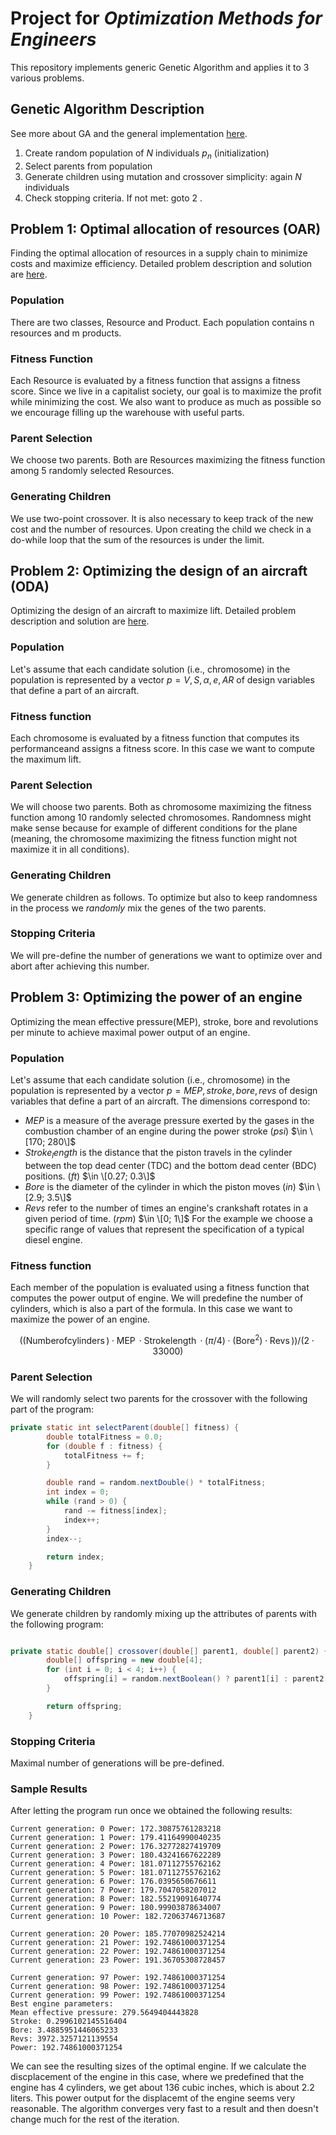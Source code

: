 # Project for _Optimization Methods for Engineers_

This repository implements generic Genetic Algorithm and applies it to 3 various problems.

## Genetic Algorithm Description

See more about GA and the general implementation [here](/src/general_ga_implementation).

1. Create random population of $N$ individuals $p_n$ (initialization)
2. Select parents from population
3. Generate children using mutation and crossover simplicity: again $N$ individuals
4. Check stopping criteria. If not met: goto 2 .

## Problem 1: Optimal allocation of resources (OAR)
Finding the optimal allocation of resources in a supply chain to minimize costs and maximize efficiency. Detailed problem description and solution are [here](/src/resource_allocation).

### Population
There are two classes, Resource and Product. Each population contains n resources and m products. 

### Fitness Function
Each Resource is evaluated by a fitness function that assigns a fitness score. Since we live in a capitalist society, our goal is to maximize the profit while minimizing the cost. We also want to produce as much as possible so we encourage filling up the warehouse with useful parts. 

### Parent Selection
We choose two parents. Both are Resources maximizing the fitness function among 5 randomly selected Resources.

### Generating Children
We use two-point crossover. It is also necessary to keep track of the new cost and the number of resources. Upon creating the child we check in a do-while loop that the sum of the resources is under the limit.

## Problem 2: Optimizing the design of an aircraft (ODA)

Optimizing the design of an aircraft to maximize lift. Detailed problem description and solution are [here](/src/airplane_design).

### Population
Let's assume that each candidate solution (i.e., chromosome) in the population is represented by a vector $p = V, S, \alpha , e, AR$ of design variables that define a part of an aircraft.

### Fitness function
Each chromosome is evaluated by a fitness function that computes its performanceand assigns a fitness score. In this case we want to compute the maximum lift.

### Parent Selection
We will choose two parents. Both as chromosome maximizing the fitness function among 10 randomly selected chromosomes.
Randomness might make sense because for example of different conditions for the plane (meaning, the chromosome maximizing the fitness function might not maximize it in all conditions).

### Generating Children
We generate children as follows. To optimize but also to keep randomness in the process we _randomly_ mix the genes of the two parents. 

### Stopping Criteria
We will pre-define the number of generations we want to optimize over and abort after achieving this number.

## Problem 3: Optimizing the power of an engine
Optimizing the mean effective pressure(MEP), stroke, bore and revolutions per minute to achieve maximal power output of an engine. 

### Population
Let's assume that each candidate solution (i.e., chromosome) in the population is represented by a vector $p = MEP, stroke, bore , revs$ of design variables that define a part of an aircraft. The dimensions correspond to:

- $MEP$ is a measure of the average pressure exerted by the gases in the combustion chamber of an engine during the power stroke ($psi$)  $\in \[170; 280\]$
- $Stroke_length$ is the distance that the piston travels in the cylinder between the top dead center (TDC) and the bottom dead center (BDC) positions. ($ft$)  $\in \[0.27; 0.3\]$
- $Bore$ is the diameter of the cylinder in which the piston moves ($in$)  $\in \[2.9; 3.5\]$
- $Revs$ refer to the number of times an engine's crankshaft rotates in a given period of time. ($rpm$)  $\in \[0; 1\]$
For the example we choose a specific range of values that represent the specification of a typical diesel engine. 

### Fitness function
Each member of the population is evaluated using a fitness function that computes the power output of engine. We will predefine the number of cylinders, which is also a part of the formula. In this case we want to maximize the power of an engine.

$$
((\operatorname{Number of cylinders}) \cdot \operatorname{MEP} \cdot \operatorname{Strokelength} \cdot (\pi/4) \cdot (\operatorname{Bore}^2) \cdot \operatorname{Revs}))/(2 \cdot 33000)
$$


### Parent Selection
We will randomly select two parents for the crossover with the following part of the program:

```java
private static int selectParent(double[] fitness) {
        double totalFitness = 0.0;
        for (double f : fitness) {
            totalFitness += f;
        }

        double rand = random.nextDouble() * totalFitness;
        int index = 0;
        while (rand > 0) {
            rand -= fitness[index];
            index++;
        }
        index--;

        return index;
    }

```
### Generating Children

We generate children by randomly mixing up the attributes of parents with the following program:

```java

private static double[] crossover(double[] parent1, double[] parent2) {
        double[] offspring = new double[4];
        for (int i = 0; i < 4; i++) {
            offspring[i] = random.nextBoolean() ? parent1[i] : parent2[i];
        }

        return offspring;
    }
```

### Stopping Criteria
Maximal number of generations will be pre-defined.

### Sample Results
After letting the program run once we obtained the following results:
```
Current generation: 0 Power: 172.30875761283218
Current generation: 1 Power: 179.41164990040235
Current generation: 2 Power: 176.32772827419709
Current generation: 3 Power: 180.43241667622289
Current generation: 4 Power: 181.07112755762162
Current generation: 5 Power: 181.07112755762162
Current generation: 6 Power: 176.0395650676611
Current generation: 7 Power: 179.7047058207012
Current generation: 8 Power: 182.55219091640774
Current generation: 9 Power: 180.99903878634007
Current generation: 10 Power: 182.72063746713687
```
```
Current generation: 20 Power: 185.77070982524214
Current generation: 21 Power: 192.74861000371254
Current generation: 22 Power: 192.74861000371254
Current generation: 23 Power: 191.36705308728457
```
```
Current generation: 97 Power: 192.74861000371254
Current generation: 98 Power: 192.74861000371254
Current generation: 99 Power: 192.74861000371254
Best engine parameters:
Mean effective pressure: 279.5649404443828
Stroke: 0.2996102145516404
Bore: 3.4885951446065233
Revs: 3972.3257121139554
Power: 192.74861000371254
```
We can see the resulting sizes of the optimal engine. If we calculate the discplacement of the engine in this case, where we predefined that the engine has 4 cylinders, we get about 136 cubic inches, which is about 2.2 liters. This power output for the displacemt of the engine seems very reasonable. The algorithm converges very fast to a result and then doesn't change much for the rest of the iteration. 
